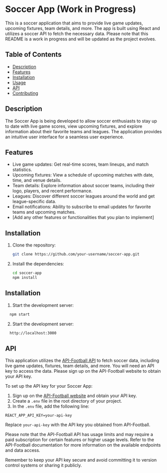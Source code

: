 # Soccer App (Work in Progress)

This is a soccer application that aims to provide live game updates, upcoming fixtures, team details, and more. The app is built using React and utilizes a soccer API to fetch the necessary data. Please note that this README is a work in progress and will be updated as the project evolves.

## Table of Contents

- [Description](#description)
- [Features](#features)
- [Installation](#installation)
- [Usage](#usage)
- [API](#api)
- [Contributing](#contributing)

## Description

The Soccer App is being developed to allow soccer enthusiasts to stay up to date with live game scores, view upcoming fixtures, and explore information about their favorite teams and leagues. The application provides an intuitive user interface for a seamless user experience.

## Features

- Live game updates: Get real-time scores, team lineups, and match statistics.
- Upcoming fixtures: View a schedule of upcoming matches with date, time, and venue details.
- Team details: Explore information about soccer teams, including their logo, players, and recent performance.
- Leagues: Discover different soccer leagues around the world and get league-specific data.
- Email notifications: Ability to subscribe to email updates for favorite teams and upcoming matches.
- [Add any other features or functionalities that you plan to implement]

## Installation

1. Clone the repository:

   ```bash
   git clone https://github.com/your-username/soccer-app.git
   ```

2. Install the dependencies:

   ```bash
   cd soccer-app
   npm install
   ```

## Installation

1. Start the development server:

```bash
  npm start
```

2.  Start the development server:

```bash
  http://localhost:3000
```

## API

This application utilizes the [API-Football API](https://www.api-football.com/) to fetch soccer data, including live game updates, fixtures, team details, and more. You will need an API key to access the data. Please sign up on the API-Football website to obtain your API key.

To set up the API key for your Soccer App:

1. Sign up on the [API-Football website](https://www.api-football.com/) and obtain your API key.
2. Create a `.env` file in the root directory of your project.
3. In the `.env` file, add the following line:

```
REACT_APP_API_KEY=your-api-key
```

Replace `your-api-key` with the API key you obtained from API-Football.

Please note that the API-Football API has usage limits and may require a paid subscription for certain features or higher usage levels. Refer to the API-Football documentation for more information on the available endpoints and data access.

Remember to keep your API key secure and avoid committing it to version control systems or sharing it publicly.
